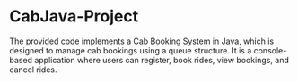 # CabJava-Project
The provided code implements a Cab Booking System in Java, which is designed to manage cab bookings using a queue structure. It is a console-based application where users can register, book rides, view bookings, and cancel rides.
